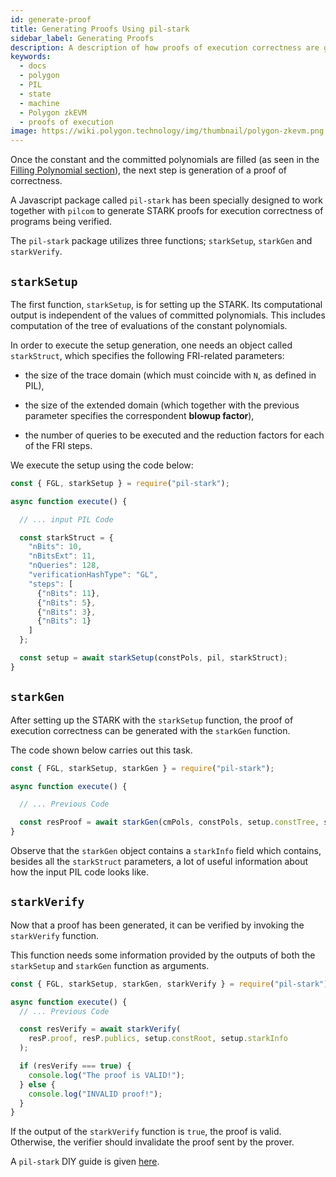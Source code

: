 ```yaml
---
id: generate-proof
title: Generating Proofs Using pil-stark
sidebar_label: Generating Proofs
description: A description of how proofs of execution correctness are generated.
keywords:
  - docs
  - polygon
  - PIL
  - state
  - machine
  - Polygon zkEVM
  - proofs of execution
image: https://wiki.polygon.technology/img/thumbnail/polygon-zkevm.png
---
```


Once the constant and the committed polynomials are filled (as seen in the [Filling Polynomial section](filling-polynomial.md)), the next step is generation of a proof of correctness.

A Javascript package called `pil-stark` has been specially designed to work together with `pilcom` to generate STARK proofs for execution correctness of programs being verified.

The `pil-stark` package utilizes three functions; `starkSetup`, `starkGen` and `starkVerify`.

## `starkSetup`

The first function, `starkSetup`, is for setting up the STARK. Its computational output is independent of the values of committed polynomials. This includes computation of the tree of evaluations of the constant polynomials.

In order to execute the setup generation, one needs an object called `starkStruct`, which specifies the following FRI-related parameters:

- the size of the trace domain (which must coincide with $\texttt{N}$, as defined in PIL),

- the size of the extended domain (which together with the previous parameter specifies the correspondent **blowup factor**),

- the number of queries to be executed and the reduction factors for each of the FRI steps.

We execute the setup using the code below:

```js
const { FGL, starkSetup } = require("pil-stark");

async function execute() {

  // ... input PIL Code

  const starkStruct = {
    "nBits": 10, 
    "nBitsExt": 11, 
    "nQueries": 128, 
    "verificationHashType": "GL", 
    "steps": [ 
      {"nBits": 11}, 
      {"nBits": 5}, 
      {"nBits": 3}, 
      {"nBits": 1} 
    ]
  };

  const setup = await starkSetup(constPols, pil, starkStruct); 
} 
```

## `starkGen`

After setting up the STARK with the `starkSetup` function, the proof of execution correctness can be generated with the `starkGen` function.

The code shown below carries out this task.

```js
const { FGL, starkSetup, starkGen } = require("pil-stark"); 

async function execute() {

  // ... Previous Code

  const resProof = await starkGen(cmPols, constPols, setup.constTree, setup.starkInfo); 
} 
```

Observe that the `starkGen` object contains a `starkInfo` field which contains, besides all the `starkStruct` parameters, a lot of useful information about how the input PIL code looks like.

## `starkVerify`

Now that a proof has been generated, it can be verified by invoking the `starkVerify` function. 

This function needs some information provided by the outputs of both the `starkSetup` and `starkGen` function as arguments.

```js
const { FGL, starkSetup, starkGen, starkVerify } = require("pil-stark"); 

async function execute() {
  // ... Previous Code

  const resVerify = await starkVerify( 
    resP.proof, resP.publics, setup.constRoot, setup.starkInfo
  );

  if (resVerify === true) { 
    console.log("The proof is VALID!");
  } else {
    console.log("INVALID proof!");
  }
}
```

If the output of the `starkVerify` function is `true`, the proof is valid. Otherwise, the verifier should invalidate the proof sent by the prover.

A `pil-stark` DIY guide is given [here](/zkEVM/zkProver/pil-stark-demo.md).

